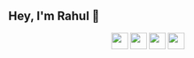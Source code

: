 ## Hey, I'm Rahul 👋

<p align='center'>
<a href="https://leetcode.com/0xK2/"><img height="30" src="./leetcode.ico"></a>
<a href="https://app.hackthebox.com/profile/1020657"><img height="30" src="./hackthebox.ico"></a>
<a href="https://app.onlydust.com/u/rahultandale3"><img height="30" src="./onlydust.ico"></a>
<a href="https://t.me/rahul03T"><img height="30" src="./telegram.ico"></a>
</p>
